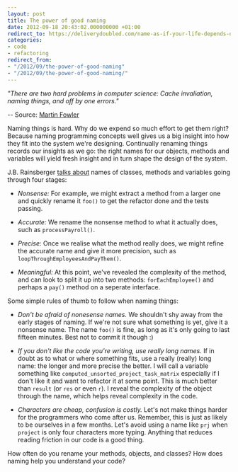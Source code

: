 ```yaml
---
layout: post
title: The power of good naming
date: 2012-09-18 20:43:02.000000000 +01:00
redirect_to: https://deliverydoubled.com/name-as-if-your-life-depends-on-it-a-guide-to-cleaner-code/
categories:
- code
- refactoring
redirect_from:
- "/2012/09/the-power-of-good-naming"
- "/2012/09/the-power-of-good-naming/"
---
```

<p><i>"There are two hard problems in computer science: Cache invaliation, naming things, and off by one errors."</i></p>

-- Source: [Martin Fowler](http://martinfowler.com/bliki/TwoHardThings.html)

Naming things is hard. Why do we expend so much effort to get them right? Because naming programming concepts well gives us a big insight into how they fit into the system we're designing. Continually renaming things records our insights as we go: the right names for our objects, methods and variables will yield fresh insight and in turn shape the design of the system.

J.B. Rainsberger [talks about](http://www.jbrains.ca/permalink/the-four-elements-of-simple-design) names of classes, methods and variables going through four stages:

* *Nonsense:* For example, we might extract a method from a larger one and quickly rename it `foo()` to get the refactor done and the tests passing.

* *Accurate:* We rename the nonsense method to what it actually does, such as `processPayroll()`.

* *Precise:* Once we realise what the method really does, we might refine the accurate name and give it more precision, such as `loopThroughEmployeesAndPayThem()`.

* *Meaningful:* At this point, we've revealed the complexity of the method, and can look to split it up into two methods: `forEachEmployee()` and perhaps a `pay()` method on a seperate interface.

Some simple rules of thumb to follow when naming things:

* *Don't be afraid of nonesense names.* We shouldn't shy away from the early stages of naming. If we're not sure what something is yet, give it a nonsense name. The name `foo()` is fine, as long as it's only going to last fifteen minutes. Best not to commit it though :)

* *If you don't like the code you're writing, use really long names.* If in doubt as to what or where something fits, use a really (really) long name: the longer and more precise the better. I will call a variable something like `computed_unsorted_project_task_matrix` especially if I don't like it and want to refactor it at some point. This is much better than `result` (or `res` or even `r`). I reveal the complexity of the object through the name, which helps reveal complexity in the code.

* *Characters are cheap, confusion is costly.* Let's not make things harder for the programmers who come after us. Remember, this is just as likely to be ourselves in a few months. Let's avoid using a name like `prj` when `project` is only four characters more typing. Anything that reduces reading friction in our code is a good thing.

How often do you rename your methods, objects, and classes? How does naming help you understand your code?
